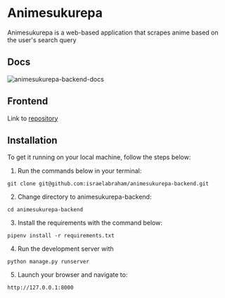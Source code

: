 # Animesukurepa

Animesukurepa is a web-based application that scrapes anime based on the user's search query

## Docs
![animesukurepa-backend-docs](https://user-images.githubusercontent.com/55067204/188333436-dc9db2f8-ebb3-44e3-ac8a-f0ae4d1cf356.png)

## Frontend 
Link to [repository](https://github.com/israelabraham/url-shortener-frontend)

## Installation

To get it running on your local machine, follow the steps below:

1. Run the commands below in your terminal:

```
git clone git@github.com:israelabraham/animesukurepa-backend.git
```

2. Change directory to animesukurepa-backend:

```
cd animesukurepa-backend
```

3. Install the requirements with the command below:

```
pipenv install -r requirements.txt
```

4. Run the development server with

```
python manage.py runserver
```

5. Launch your browser and navigate to:

```
http://127.0.0.1:8000
```
